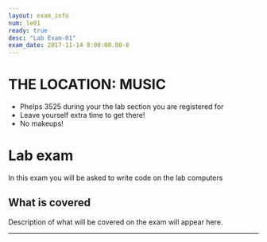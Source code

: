 ```yaml
---
layout: exam_info
num: le01
ready: true
desc: "Lab Exam-01"
exam_date: 2017-11-14 8:00:00.00-8
---
```



# THE LOCATION: MUSIC

* Phelps 3525 during your the lab section you are registered for  
* Leave yourself extra time to get there!
* No makeups!

# Lab exam

In this exam you will be asked to write code on the lab computers

## What is covered

Description of what will be covered on the exam will appear here.


---

<div style="display:none;">  http://ucsb-cs8-f17.github.io/exam/e02 </div>
